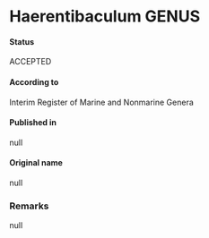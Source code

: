 Haerentibaculum GENUS
=======

#### Status
ACCEPTED

#### According to
Interim Register of Marine and Nonmarine Genera

#### Published in
null

#### Original name
null

### Remarks
null
